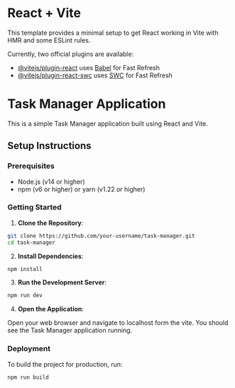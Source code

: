 # React + Vite

This template provides a minimal setup to get React working in Vite with HMR and some ESLint rules.

Currently, two official plugins are available:

- [@vitejs/plugin-react](https://github.com/vitejs/vite-plugin-react/blob/main/packages/plugin-react/README.md) uses [Babel](https://babeljs.io/) for Fast Refresh
- [@vitejs/plugin-react-swc](https://github.com/vitejs/vite-plugin-react-swc) uses [SWC](https://swc.rs/) for Fast Refresh

# Task Manager Application

This is a simple Task Manager application built using React and Vite.

## Setup Instructions

### Prerequisites

- Node.js (v14 or higher)
- npm (v6 or higher) or yarn (v1.22 or higher)

### Getting Started

1. **Clone the Repository**:

```bash
git clone https://github.com/your-username/task-manager.git
cd task-manager
```

2. **Install Dependencies**:

```bash
npm install
```

3. **Run the Development Server**:

```bash
npm run dev
```

4. **Open the Application**:

Open your web browser and navigate to localhost form the vite. You should see the Task Manager application running.

### Deployment

To build the project for production, run:

```bash
npm run build
```
